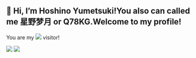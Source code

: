 ## 👋 Hi, I’m Hoshino Yumetsuki!You also can called me 星野梦月 or Q78KG.Welcome to my profile!

You are my 
![](https://moe-counter.anjiurine.top/get/@Hoshino-Yumetsuki?theme=rule34)
visitor!

![](https://github-readme-stats.anjiurine.top/api?username=Hoshino-Yumetsuki&show_icons=true&count_private=true)
![](https://github-readme-stats.anjiurine.top/api/top-langs/?username=Hoshino-Yumetsuki)
